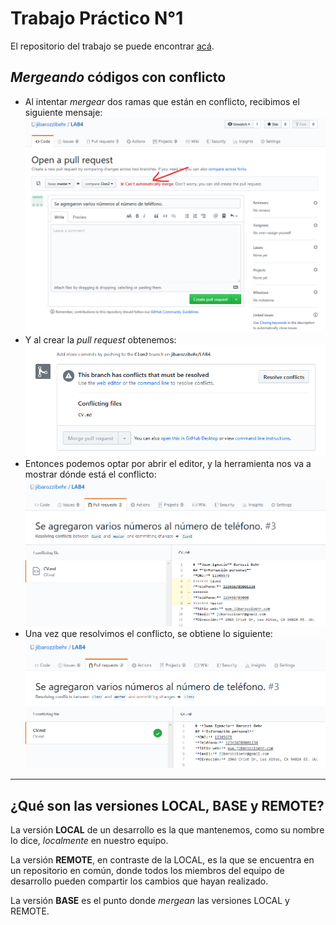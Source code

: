 # Trabajo Práctico N°1
El repositorio del trabajo se puede encontrar [acá](http://www.github.com/jibarozzibehr/LAB4).  

## *Mergeando* códigos con conflicto

- Al intentar _mergear_ dos ramas que están en conflicto, recibimos el siguiente mensaje:  
![Conflicto resuelto](Images/noMerge.png)  
- Y al crear la _pull request_ obtenemos:  
![Conflicto resuelto](Images/noMerge2.png)  
- Entonces podemos optar por abrir el editor, y la herramienta nos va a mostrar dónde está el conflicto:  
![Conflicto resuelto](Images/conflicto.png)  
- Una vez que resolvimos el conflicto, se obtiene lo siguiente:  
![Conflicto resuelto](Images/conflictoResuelto.png)  

---

## ¿Qué son las versiones LOCAL, BASE y REMOTE?
La versión **LOCAL** de un desarrollo es la que mantenemos, como su nombre lo dice, _localmente_ en nuestro equipo.

La versión **REMOTE**, en contraste de la LOCAL, es la que se encuentra en un repositorio en común, donde todos los miembros del equipo de desarrollo pueden compartir los cambios que hayan realizado.

La versión **BASE** es el punto donde _mergean_ las versiones LOCAL y REMOTE.